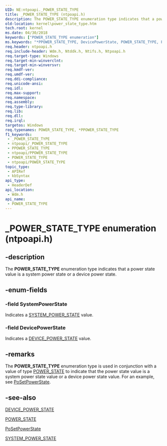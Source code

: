 ```yaml
---
UID: NE:ntpoapi._POWER_STATE_TYPE
title: _POWER_STATE_TYPE (ntpoapi.h)
description: The POWER_STATE_TYPE enumeration type indicates that a power state value is a system power state or a device power state.
old-location: kernel\power_state_type.htm
tech.root: kernel
ms.date: 04/30/2018
keywords: ["POWER_STATE_TYPE enumeration"]
ms.keywords: "*PPOWER_STATE_TYPE, DevicePowerState, POWER_STATE_TYPE, POWER_STATE_TYPE enumeration [Kernel-Mode Driver Architecture], PPOWER_STATE_TYPE, PPOWER_STATE_TYPE enumeration pointer [Kernel-Mode Driver Architecture], SystemPowerState, _POWER_STATE_TYPE, kernel.power_state_type, sysenum_bdfdaea1-ec64-4b74-96d0-95641797ebb4.xml, wdm/DevicePowerState, wdm/POWER_STATE_TYPE, wdm/PPOWER_STATE_TYPE, wdm/SystemPowerState"
req.header: ntpoapi.h
req.include-header: Wdm.h, Ntddk.h, Ntifs.h, Ntpoapi.h
req.target-type: Windows
req.target-min-winverclnt: 
req.target-min-winversvr: 
req.kmdf-ver: 
req.umdf-ver: 
req.ddi-compliance: 
req.unicode-ansi: 
req.idl: 
req.max-support: 
req.namespace: 
req.assembly: 
req.type-library: 
req.lib: 
req.dll: 
req.irql: 
targetos: Windows
req.typenames: POWER_STATE_TYPE, *PPOWER_STATE_TYPE
f1_keywords:
 - _POWER_STATE_TYPE
 - ntpoapi/_POWER_STATE_TYPE
 - PPOWER_STATE_TYPE
 - ntpoapi/PPOWER_STATE_TYPE
 - POWER_STATE_TYPE
 - ntpoapi/POWER_STATE_TYPE
topic_type:
 - APIRef
 - kbSyntax
api_type:
 - HeaderDef
api_location:
 - Wdm.h
api_name:
 - POWER_STATE_TYPE
---
```


# _POWER_STATE_TYPE enumeration (ntpoapi.h)


## -description

The <b>POWER_STATE_TYPE</b> enumeration type indicates that a power state value is a system power state or a device power state.

## -enum-fields

### -field SystemPowerState

Indicates a <a href="/windows-hardware/drivers/ddi/wdm/ne-wdm-_system_power_state">SYSTEM_POWER_STATE</a> value.

### -field DevicePowerState

Indicates a <a href="/windows-hardware/drivers/ddi/wudfddi/ne-wudfddi-_device_power_state">DEVICE_POWER_STATE</a> value.

## -remarks

The <b>POWER_STATE_TYPE</b> enumeration type is used in conjunction with a value of type <a href="/windows-hardware/drivers/ddi/wdm/ns-wdm-_power_state">POWER_STATE</a> to indicate that the power state value is a system power state value or a device power state value. For an example, see <a href="/windows-hardware/drivers/ddi/ntifs/nf-ntifs-posetpowerstate">PoSetPowerState</a>.

## -see-also

<a href="/windows-hardware/drivers/ddi/wudfddi/ne-wudfddi-_device_power_state">DEVICE_POWER_STATE</a>



<a href="/windows-hardware/drivers/ddi/wdm/ns-wdm-_power_state">POWER_STATE</a>



<a href="/windows-hardware/drivers/ddi/ntifs/nf-ntifs-posetpowerstate">PoSetPowerState</a>



<a href="/windows-hardware/drivers/ddi/wdm/ne-wdm-_system_power_state">SYSTEM_POWER_STATE</a>
